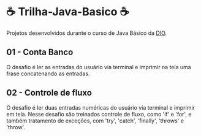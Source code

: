 # ☕️ Trilha-Java-Basico ☕️

Projetos desenvolvidos durante o curso de Java Básico da [DIO](https://www.dio.me/).

## 01 - Conta Banco

O desafio é ler as entradas do usuário via terminal e imprimir na tela uma frase concatenando as entradas.

## 02 - Controle de fluxo

O desafio é ler duas entradas numéricas do usuário via terminal e imprimir em tela.
Nesse desafio são treinados controle de fluxo, como 'if' e 'for', e também tratamento de exceções, com 'try', 'catch', 'finally', 'throws' e 'throw'.
